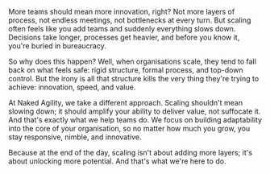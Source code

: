 More teams should mean more innovation, right? Not more layers of process, not endless meetings, not bottlenecks at every turn. But scaling often feels like you add teams and suddenly everything slows down. Decisions take longer, processes get heavier, and before you know it, you're buried in bureaucracy.

So why does this happen? Well, when organisations scale, they tend to fall back on what feels safe: rigid structure, formal process, and top-down control. But the irony is all that structure kills the very thing they're trying to achieve: innovation, speed, and value.

At Naked Agility, we take a different approach. Scaling shouldn't mean slowing down; it should amplify your ability to deliver value, not suffocate it. And that's exactly what we help teams do. We focus on building adaptability into the core of your organisation, so no matter how much you grow, you stay responsive, nimble, and innovative.

Because at the end of the day, scaling isn't about adding more layers; it's about unlocking more potential. And that's what we're here to do.